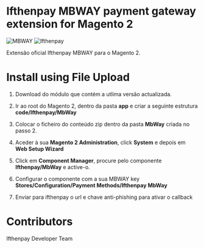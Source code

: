Ifthenpay MBWAY payment gateway extension for Magento 2
===========================================================
![MBWAY](https://ifthenpay.com/img/mbway.png) ![Ifthenpay](https://ifthenpay.com/img/ifthenpay_logo.png)

Extensão oficial Ifthenpay MBWAY para o Magento 2.

Install using File Upload
=========================

1. Download do módulo que contém a utlima versão actualizada.

2. Ir ao root do Magento 2, dentro da pasta **app** e criar a seguinte estrutura **code/Ifthenpay/MbWay**

3. Colocar o ficheiro do conteúdo zip dentro da pasta **MbWay** criada no passo 2.

4. Aceder à sua **Magento 2 Administration**, click **System** e depois em **Web Setup Wizard**

5. Click em **Component Manager**, procure pelo componente **Ifthenpay/MbWay** e active-o.

6. Configurar o componente com a sua MBWAY key **Stores/Configuration/Payment Methods/Ifthenpay MbWay**

7. Enviar para ifthenpay o url e chave anti-phishing para ativar o callback

Contributors
=========================

Ifthenpay Developer Team



